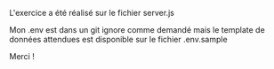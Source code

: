 L'exercice a été réalisé sur le fichier server.js

Mon .env est dans un git ignore comme demandé mais le template de données attendues est disponible sur le fichier .env.sample

Merci !
